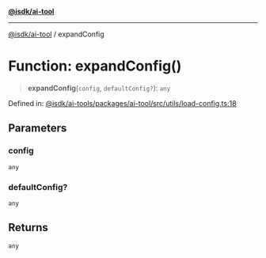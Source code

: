 [**@isdk/ai-tool**](../README.md)

***

[@isdk/ai-tool](../globals.md) / expandConfig

# Function: expandConfig()

> **expandConfig**(`config`, `defaultConfig?`): `any`

Defined in: [@isdk/ai-tools/packages/ai-tool/src/utils/load-config.ts:18](https://github.com/isdk/ai-tool.js/blob/e883e341c67e937e7d3a3e95e8bc56844896f5a3/src/utils/load-config.ts#L18)

## Parameters

### config

`any`

### defaultConfig?

`any`

## Returns

`any`
